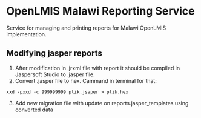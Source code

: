 # OpenLMIS Malawi Reporting Service
Service for managing and printing reports for Malawi OpenLMIS implementation.

## Modifying jasper reports
1. After modification in .jrxml file with report it should be compiled in Jaspersoft Studio to .jasper file. 
2. Convert .jasper file to hex. Cammand in terminal for that: 
 ```shell
xxd -pxxd -c 999999999 plik.jsaper > plik.hex
```
3. Add new migration file with update on reports.jasper_templates using converted data
